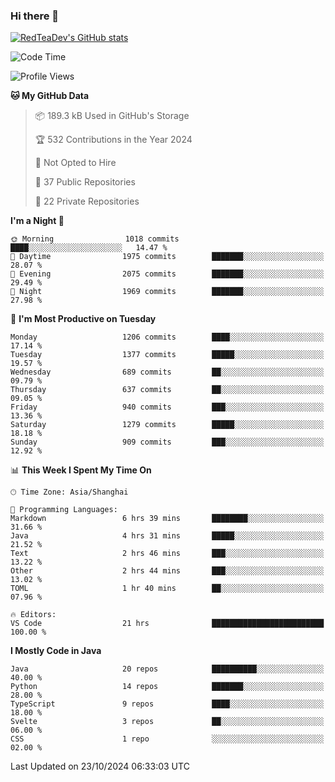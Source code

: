 ### Hi there 👋

<!--
**RedTeaDev/RedTeaDev** is a ✨ _special_ ✨ repository because its `README.md` (this file) appears on your GitHub profile.

Here are some ideas to get you started:

- 🔭 I’m currently working on ...
- 🌱 I’m currently learning ...
- 👯 I’m looking to collaborate on ...
- 🤔 I’m looking for help with ...
- 💬 Ask me about ...
- 📫 How to reach me: ...
- 😄 Pronouns: ...
- ⚡ Fun fact: ...
-->

<!--
[![wakatime](https://wakatime.com/badge/user/6b101ed0-04c0-4490-9283-eb61f2efff96.svg)](https://wakatime.com/@6b101ed0-04c0-4490-9283-eb61f2efff96)
!-->

[![RedTeaDev's GitHub stats](https://github-readme-stats.vercel.app/api?username=RedTeaDev\&include_all_commits=true)](https://github.com/anuraghazra/github-readme-stats)
<!--
[![willianrod's wakatime stats](https://github-readme-stats.vercel.app/api/wakatime?username=RedTeaDev)](https://github.com/anuraghazra/github-readme-stats)
!-->
<!--START_SECTION:waka-->
![Code Time](http://img.shields.io/badge/Code%20Time-2%2C649%20hrs%2028%20mins-blue)

![Profile Views](http://img.shields.io/badge/Profile%20Views-0-blue)

**🐱 My GitHub Data** 

> 📦 189.3 kB Used in GitHub's Storage 
 > 
> 🏆 532 Contributions in the Year 2024
 > 
> 🚫 Not Opted to Hire
 > 
> 📜 37 Public Repositories 
 > 
> 🔑 22 Private Repositories 
 > 
**I'm a Night 🦉** 

```text
🌞 Morning                1018 commits        ████░░░░░░░░░░░░░░░░░░░░░   14.47 % 
🌆 Daytime                1975 commits        ███████░░░░░░░░░░░░░░░░░░   28.07 % 
🌃 Evening                2075 commits        ███████░░░░░░░░░░░░░░░░░░   29.49 % 
🌙 Night                  1969 commits        ███████░░░░░░░░░░░░░░░░░░   27.98 % 
```
📅 **I'm Most Productive on Tuesday** 

```text
Monday                   1206 commits        ████░░░░░░░░░░░░░░░░░░░░░   17.14 % 
Tuesday                  1377 commits        █████░░░░░░░░░░░░░░░░░░░░   19.57 % 
Wednesday                689 commits         ██░░░░░░░░░░░░░░░░░░░░░░░   09.79 % 
Thursday                 637 commits         ██░░░░░░░░░░░░░░░░░░░░░░░   09.05 % 
Friday                   940 commits         ███░░░░░░░░░░░░░░░░░░░░░░   13.36 % 
Saturday                 1279 commits        █████░░░░░░░░░░░░░░░░░░░░   18.18 % 
Sunday                   909 commits         ███░░░░░░░░░░░░░░░░░░░░░░   12.92 % 
```


📊 **This Week I Spent My Time On** 

```text
🕑︎ Time Zone: Asia/Shanghai

💬 Programming Languages: 
Markdown                 6 hrs 39 mins       ████████░░░░░░░░░░░░░░░░░   31.66 % 
Java                     4 hrs 31 mins       █████░░░░░░░░░░░░░░░░░░░░   21.52 % 
Text                     2 hrs 46 mins       ███░░░░░░░░░░░░░░░░░░░░░░   13.22 % 
Other                    2 hrs 44 mins       ███░░░░░░░░░░░░░░░░░░░░░░   13.02 % 
TOML                     1 hr 40 mins        ██░░░░░░░░░░░░░░░░░░░░░░░   07.96 % 

🔥 Editors: 
VS Code                  21 hrs              █████████████████████████   100.00 % 
```

**I Mostly Code in Java** 

```text
Java                     20 repos            ██████████░░░░░░░░░░░░░░░   40.00 % 
Python                   14 repos            ███████░░░░░░░░░░░░░░░░░░   28.00 % 
TypeScript               9 repos             ████░░░░░░░░░░░░░░░░░░░░░   18.00 % 
Svelte                   3 repos             ██░░░░░░░░░░░░░░░░░░░░░░░   06.00 % 
CSS                      1 repo              ░░░░░░░░░░░░░░░░░░░░░░░░░   02.00 % 
```




 Last Updated on 23/10/2024 06:33:03 UTC
<!--END_SECTION:waka-->


